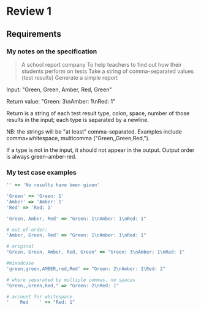 # Review 1

## Requirements

### My notes on the specification

>A school report company
>To help teachers to find out how their students perform on tests
>Take a string of comma-separated values (test results)
>Generate a simple report

Input:
"Green, Green, Amber, Red, Green"

Return value:
"Green: 3\nAmber: 1\nRed: 1"

Return is a string of each test result type, colon, space, number of those results in the input; each type is separated by a newline.

NB: the strings will be "at least" comma-separated. Examples include comma+whitespace, multicomma ("Green,,Green,Red,").

If a type is not in the input, it should not appear in the output.
Output order is always green-amber-red.

### My test case examples

```ruby
'' => 'No results have been given'

'Green' => 'Green: 1'
'Amber' => 'Amber: 1'
'Red' => 'Red: 1'

'Green, Amber, Red' => "Green: 1\nAmber: 1\nRed: 1"

# out-of-order:
'Amber, Green, Red' => "Green: 1\nAmber: 1\nRed: 1"

# original
"Green, Green, Amber, Red, Green" => "Green: 3\nAmber: 1\nRed: 1"

#mixedcase
'green,green,AMBER,red,Red' => "Green: 2\nAmber: 1\Red: 2"

# where separated by multiple commas, no spaces
"Green,,Green,Red," => "Green: 2\nRed: 1"

# account for whitespace
'    Red    ' => "Red: 1"
```
